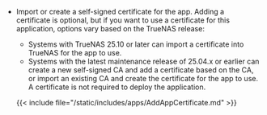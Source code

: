 &NewLine;

* Import or create a self-signed certificate for the app.
  Adding a certificate is optional, but if you want to use a certificate for this application, options vary based on the TrueNAS release:
  * Systems with TrueNAS 25.10 or later can import a certificate into TrueNAS for the app to use.
  * Systems with the latest maintenance release of 25.04.x or earlier can create a new self-signed CA and add a certificate based on the CA, or import an existing CA and create the certificate for the app to use. A certificate is not required to deploy the application.
  
  {{< include file="/static/includes/apps/AddAppCertificate.md" >}}